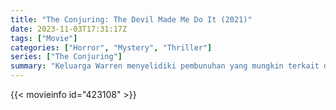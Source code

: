```yaml
---
title: "The Conjuring: The Devil Made Me Do It (2021)"
date: 2023-11-03T17:31:17Z
tags: ["Movie"]
categories: ["Horror", "Mystery", "Thriller"]
series: ["The Conjuring"]
summary: "Keluarga Warren menyelidiki pembunuhan yang mungkin terkait dengan kerasukan setan."
---
```


<mux-player stream-type="on-demand"
src="https://kp3d-my.sharepoint.com/personal/ryoo_kp3d_onmicrosoft_com/_layouts/15/download.aspx?share=Efu6dzNaMcxMsXyU0lW4rc8BgV7U_ajf42lMLY7CiaTQDw" prefer-playback="mse" controls>

</mux-player>


{{< movieinfo id="423108" >}}

<script src="https://cdn.jsdelivr.net/npm/@mux/mux-player"></script>

 <script type="application/ld+json ">
{
"@context": "https://schema.org/",
"@type": "VideoObject",
"name": "The Conjuring: The Devil Made Me Do It",
"contentUrl": "https://stream.mux.com/mZnscaEEDC9RJ9NTrYcsqXGUTGVthfZWAB00tzwBII5o.m3u8",
"thumbnailUrl": "https://www.themoviedb.org/t/p/original/icWg7FV0WdlQd1NAGxlBJ0ecpvi.jpg?width=314&fit_mode=preserve&time=25",
"uploadDate": "2023-11-03T17:31:17Z",
}

</script>

